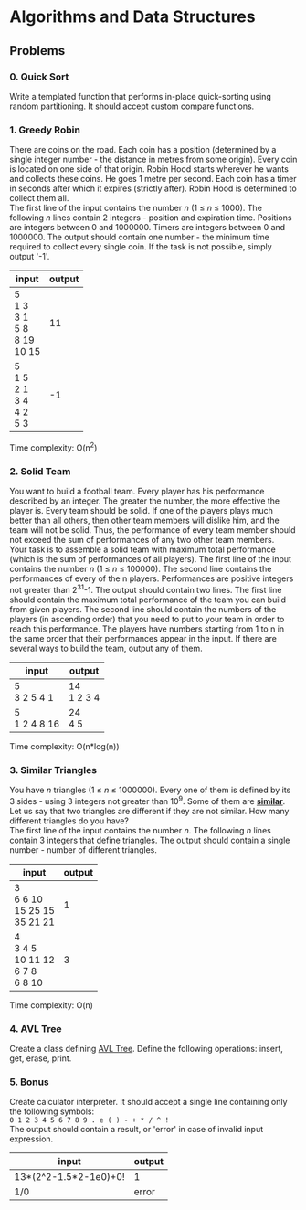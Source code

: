 # Algorithms and Data Structures

## Problems

### 0. Quick Sort
Write a templated function that performs in-place quick-sorting using random partitioning. It should accept custom compare functions.

### 1. Greedy Robin
There are coins on the road. Each coin has a position (determined by a single integer number - the distance in metres from some origin). Every coin is located on one side of that origin. Robin Hood starts wherever he wants and collects these coins. He goes 1 metre per second. Each coin has a timer in seconds after which it expires (strictly after). Robin Hood is determined to collect them all.  
The first line of the input contains the number *n* (1 &leq; *n* &leq; 1000). The following *n* lines contain 2 integers - position and expiration time. Positions are integers between 0 and 1000000. Timers are integers between 0 and 1000000. The output should contain one number - the minimum time required to collect every single coin. If the task is not possible, simply output '-1'.

|input|output|
|-----|------|
|5<br>1 3<br>3 1<br>5 8<br>8 19<br>10 15|11|
|5<br>1 5<br>2 1<br>3 4<br>4 2<br>5 3|-1|

Time complexity: O(n<sup>2</sup>)

### 2. Solid Team
You want to build a football team. Every player has his performance described by an integer. The greater the number, the more effective the player is. Every team should be solid. If one of the players plays much better than all others, then other team members will dislike him, and the team will not be solid. Thus, the performance of every team member should not exceed the sum of performances of any two other team members.  
Your task is to assemble a solid team with maximum total performance (which is the sum of performances of all players). The first line of the input contains the number *n* (1 &leq; *n* &leq; 100000). The second line contains the performances of every of the n players. Performances are positive integers not greater than 2<sup>31</sup>-1. The output should contain two lines. The first line should contain the maximum total performance of the team you can build from given players. The second line should contain the numbers of the players (in ascending order) that you need to put to your team in order to reach this performance. The players have numbers starting from 1 to n in the same order that their performances appear in the input. If there are several ways to
build the team, output any of them.  

|input|output|
|-----|------|
|5<br>3 2 5 4 1|14<br>1 2 3 4|
|5<br>1 2 4 8 16|24<br>4 5|

Time complexity: O(n*log(n))

### 3. Similar Triangles
You have *n* triangles (1 &leq; *n* &leq; 1000000). Every one of them is defined by its 3 sides - using 3 integers not greater than 10<sup>9</sup>. Some of them are [**similar**](https://en.wikipedia.org/wiki/Similarity_(geometry)#Similar_triangles). Let us say that two triangles are different if they are not similar. How many different triangles do you have?  
The first line of the input contains the number *n*. The following *n* lines contain 3 integers that define triangles. The output should contain a single number - number of different triangles.

|input|output|
|-----|------|
|3<br>6 6 10<br>15 25 15<br> 35 21 21|1|
|4<br>3 4 5<br>10 11 12<br>6 7 8<br>6 8 10|3|

Time complexity: O(n)

### 4. AVL Tree
Create a class defining [AVL Tree](https://en.wikipedia.org/wiki/AVL_tree). Define the following operations: insert, get, erase, print.

### 5. Bonus
Create calculator interpreter. It should accept a single line containing only the following symbols:  
`0 1 2 3 4 5 6 7 8 9 . e ( ) - + * / ^ !`  
The output should contain a result, or 'error' in case of invalid input expression.

|input|output|
|-----|------|
|13*(2^2-1.5*2-1e0)+0!|1|
|1/0|error|
